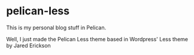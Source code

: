 pelican-less
============

This is my personal blog stuff in Pelican.

Well, I just made the Pelican Less theme based in Wordpress' Less theme by Jared Erickson
